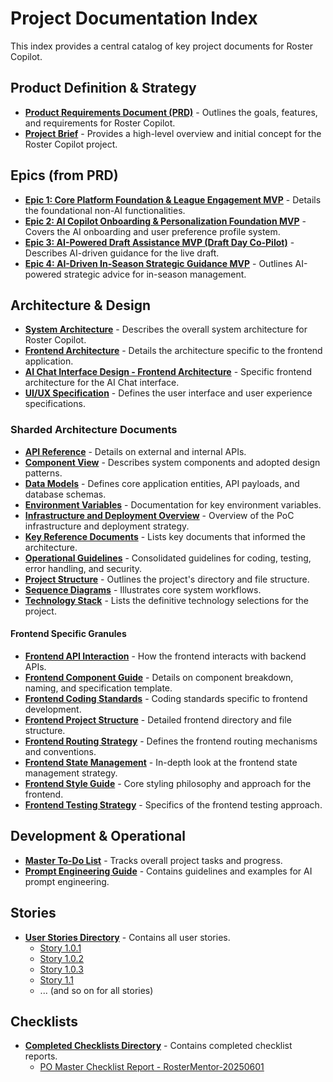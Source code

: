 # Project Documentation Index

This index provides a central catalog of key project documents for Roster Copilot.

## Product Definition & Strategy

*   [**Product Requirements Document (PRD)**](./Prd.md) - Outlines the goals, features, and requirements for Roster Copilot.
*   [**Project Brief**](./Project_Brief.md) - Provides a high-level overview and initial concept for the Roster Copilot project.

## Epics (from PRD)

*   [**Epic 1: Core Platform Foundation & League Engagement MVP**](./epic-1.md) - Details the foundational non-AI functionalities.
*   [**Epic 2: AI Copilot Onboarding & Personalization Foundation MVP**](./epic-2.md) - Covers the AI onboarding and user preference profile system.
*   [**Epic 3: AI-Powered Draft Assistance MVP (Draft Day Co-Pilot)**](./epic-3.md) - Describes AI-driven guidance for the live draft.
*   [**Epic 4: AI-Driven In-Season Strategic Guidance MVP**](./epic-4.md) - Outlines AI-powered strategic advice for in-season management.

## Architecture & Design

*   [**System Architecture**](./Architecture.md) - Describes the overall system architecture for Roster Copilot.
*   [**Frontend Architecture**](./Frontend-Architecture.md) - Details the architecture specific to the frontend application.
*   [**AI Chat Interface Design - Frontend Architecture**](./AI_Chat_Interface_Design_Frontend_Architecture.md) - Specific frontend architecture for the AI Chat interface.
*   [**UI/UX Specification**](./UIUX_Spec.md) - Defines the user interface and user experience specifications.

### Sharded Architecture Documents

*   [**API Reference**](./api-reference.md) - Details on external and internal APIs.
*   [**Component View**](./component-view.md) - Describes system components and adopted design patterns.
*   [**Data Models**](./data-models.md) - Defines core application entities, API payloads, and database schemas.
*   [**Environment Variables**](./environment-vars.md) - Documentation for key environment variables.
*   [**Infrastructure and Deployment Overview**](./infra-deployment.md) - Overview of the PoC infrastructure and deployment strategy.
*   [**Key Reference Documents**](./key-references.md) - Lists key documents that informed the architecture.
*   [**Operational Guidelines**](./operational-guidelines.md) - Consolidated guidelines for coding, testing, error handling, and security.
*   [**Project Structure**](./project-structure.md) - Outlines the project's directory and file structure.
*   [**Sequence Diagrams**](./sequence-diagrams.md) - Illustrates core system workflows.
*   [**Technology Stack**](./tech-stack.md) - Lists the definitive technology selections for the project.

#### Frontend Specific Granules
*   [**Frontend API Interaction**](./front-end-api-interaction.md) - How the frontend interacts with backend APIs.
*   [**Frontend Component Guide**](./front-end-component-guide.md) - Details on component breakdown, naming, and specification template.
*   [**Frontend Coding Standards**](./front-end-coding-standards.md) - Coding standards specific to frontend development.
*   [**Frontend Project Structure**](./front-end-project-structure.md) - Detailed frontend directory and file structure.
*   [**Frontend Routing Strategy**](./front-end-routing-strategy.md) - Defines the frontend routing mechanisms and conventions.
*   [**Frontend State Management**](./front-end-state-management.md) - In-depth look at the frontend state management strategy.
*   [**Frontend Style Guide**](./front-end-style-guide.md) - Core styling philosophy and approach for the frontend.
*   [**Frontend Testing Strategy**](./front-end-testing-strategy.md) - Specifics of the frontend testing approach.

## Development & Operational

*   [**Master To-Do List**](./master-todo-list.md) - Tracks overall project tasks and progress.
*   [**Prompt Engineering Guide**](./prompt.md) - Contains guidelines and examples for AI prompt engineering.

## Stories

*   [**User Stories Directory**](./stories/) - Contains all user stories.
    *   [Story 1.0.1](./stories/1.0.1.story.md)
    *   [Story 1.0.2](./stories/1.0.2.story.md)
    *   [Story 1.0.3](./stories/1.0.3.story.md)
    *   [Story 1.1](./stories/1.1.story.md)
    *   ... (and so on for all stories)

## Checklists
*   [**Completed Checklists Directory**](./checklists/completed/) - Contains completed checklist reports.
    *   [PO Master Checklist Report - RosterMentor-20250601](./checklists/completed/po-master-checklist-report-RosterMentor-20250601.md)